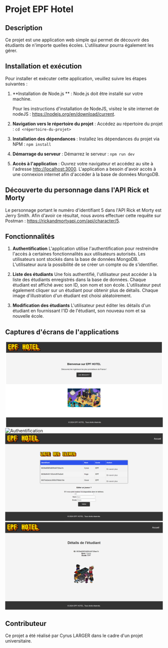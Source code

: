 # Projet EPF Hotel

## Description

Ce projet est une application web simple qui permet de découvrir des étudiants de n'importe quelles écoles. L'utilisateur pourra également les gérer.

## Installation et exécution

Pour installer et exécuter cette application, veuillez suivre les étapes suivantes :

1. **Installation de Node.js ** : Node.js doit être installé sur votre machine. 

   Pour les instructions d'installation de NodeJS, visitez le site internet de nodeJS : https://nodejs.org/en/download/current.


2. **Navigation vers le répertoire du projet** : Accédez au répertoire du projet : `cd <répertoire-du-projet>`
4. **Installation des dépendances** : Installez les dépendances du projet via NPM : `npm install`
5. **Démarrage du serveur** : Démarrez le serveur : `npm run dev`
6. **Accès à l'application** : Ouvrez votre navigateur et accédez au site à l'adresse <http://localhost:3000>. L'application a besoin d'avoir accès à une connexion internet afin d'accéder à la base de données MongoDB.

## Découverte du personnage dans l'API Rick et Morty

Le personnage portant le numéro d'identifiant 5 dans l'API Rick et Morty est Jerry Smith.
Afin d'avoir ce résultat, nous avons effectuer cette requête sur Postman : https://rickandmortyapi.com/api/character/5.

## Fonctionnalités
1. **Authentification**
L'application utilise l'authentification pour restreindre l'accès à certaines fonctionnalités aux utilisateurs autorisés. Les utilisateurs sont stockés dans la base de données MongoDB. L'utilisateur aura la possibilité de se créer un compte ou de s'identifier.

2. **Liste des étudiants**
Une fois authentifié, l'utilisateur peut accéder à la liste des étudiants enregistrés dans la base de données. Chaque étudiant est affiché avec son ID, son nom et son école. L'utilisateur peut également cliquer sur un étudiant pour obtenir plus de détails. Chaque image d'illustration d'un étudiant est choisi aléatoirement.

3. **Modification des étudiants**
L'utilisateur peut éditer les détails d'un étudiant en fournissant l'ID de l'étudiant, son nouveau nom et sa nouvelle école. 

## Captures d'écrans de l'applications
![Accueil](public/screenshots/accueil.png)
![Authentification](public/screenshots/authentification.png.png)
![Listes des élèves](public/screenshots/listedeseleves.png)
![Exemple d'un élève](public/screenshots/eleve.png)

## Contributeur
Ce projet a été réalisé par Cyrus LARGER dans le cadre d'un projet universitaire.